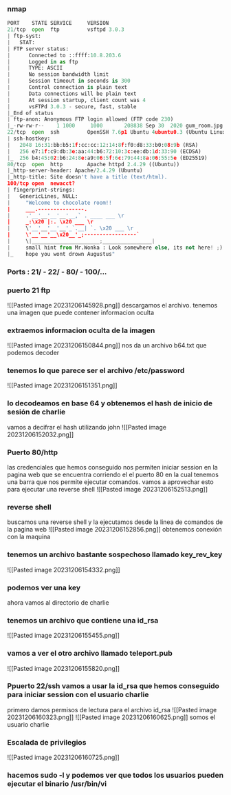 ### nmap
```python
PORT    STATE SERVICE     VERSION
21/tcp  open  ftp         vsftpd 3.0.3
| ftp-syst: 
|   STAT: 
| FTP server status:
|      Connected to ::ffff:10.8.203.6
|      Logged in as ftp
|      TYPE: ASCII
|      No session bandwidth limit
|      Session timeout in seconds is 300
|      Control connection is plain text
|      Data connections will be plain text
|      At session startup, client count was 4
|      vsFTPd 3.0.3 - secure, fast, stable
|_End of status
| ftp-anon: Anonymous FTP login allowed (FTP code 230)
|_-rw-rw-r--    1 1000     1000       208838 Sep 30  2020 gum_room.jpg
22/tcp  open  ssh         OpenSSH 7.6p1 Ubuntu 4ubuntu0.3 (Ubuntu Linux; protocol 2.0)
| ssh-hostkey: 
|   2048 16:31:bb:b5:1f:cc:cc:12:14:8f:f0:d8:33:b0:08:9b (RSA)
|   256 e7:1f:c9:db:3e:aa:44:b6:72:10:3c:ee:db:1d:33:90 (ECDSA)
|_  256 b4:45:02:b6:24:8e:a9:06:5f:6c:79:44:8a:06:55:5e (ED25519)
80/tcp  open  http        Apache httpd 2.4.29 ((Ubuntu))
|_http-server-header: Apache/2.4.29 (Ubuntu)
|_http-title: Site doesn't have a title (text/html).
100/tcp open  newacct?
| fingerprint-strings: 
|   GenericLines, NULL: 
|     "Welcome to chocolate room!! 
|     ___.---------------.
|     .'__'__'__'__'__,` . ____ ___ \r
|     _:\x20 |:. \x20 ___ \r
|     \'__'__'__'__'_`.__| `. \x20 ___ \r
|     \'__'__'__\x20__'_;-----------------`
|     \|______________________;________________|
|     small hint from Mr.Wonka : Look somewhere else, its not here! ;) 
|_    hope you wont drown Augustus"
```

### Ports : 21/ - 22/  - 80/ - 100/...

### puerto 21 ftp
![[Pasted image 20231206145928.png]]
descargamos el archivo. tenemos una imagen que puede contener informacion oculta
### extraemos informacion oculta de la imagen
![[Pasted image 20231206150844.png]]
nos da un archivo b64.txt que podemos decoder
### tenemos lo que parece ser el archivo /etc/password
![[Pasted image 20231206151351.png]]
### lo decodeamos en base 64 y obtenemos el hash de inicio de sesión de charlie
vamos a decifrar el hash utilizando john
![[Pasted image 20231206152032.png]]

### Puerto 80/http
las credenciales que hemos conseguido nos permiten iniciar session en la pagina web que se encuentra corriendo el el puerto 80 en la cual tenemos una barra que nos permite ejecutar comandos. vamos a aprovechar esto para ejecutar una reverse shell
![[Pasted image 20231206152513.png]]
### reverse shell
buscamos una reverse shell y la ejecutamos desde la linea de comandos de la pagina web
![[Pasted image 20231206152856.png]]
obtenemos conexión con la maquina
### tenemos un archivo bastante sospechoso llamado key_rev_key
![[Pasted image 20231206154332.png]]
### podemos ver una key
ahora vamos al directorio de charlie 
### tenemos un archivo que contiene una id_rsa
![[Pasted image 20231206155455.png]]
### vamos a ver el otro archivo llamado teleport.pub
![[Pasted image 20231206155820.png]]
### Ppuerto 22/ssh vamos a usar la id_rsa que hemos conseguido para iniciar session con el usuario charlie
primero damos permisos de lectura para el archivo id_rsa
![[Pasted image 20231206160323.png]]
![[Pasted image 20231206160625.png]]
somos el usuario charlie
### Escalada de privilegios
![[Pasted image 20231206160725.png]]
### hacemos sudo -l y podemos ver que todos los usuarios pueden ejecutar el binario /usr/bin/vi 